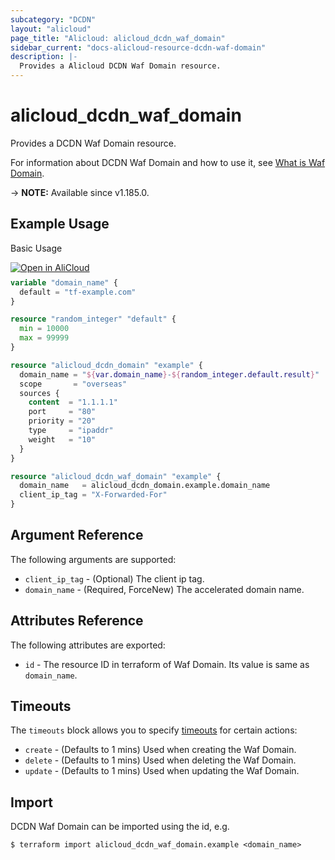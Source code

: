 ```yaml
---
subcategory: "DCDN"
layout: "alicloud"
page_title: "Alicloud: alicloud_dcdn_waf_domain"
sidebar_current: "docs-alicloud-resource-dcdn-waf-domain"
description: |-
  Provides a Alicloud DCDN Waf Domain resource.
---
```


# alicloud_dcdn_waf_domain

Provides a DCDN Waf Domain resource.

For information about DCDN Waf Domain and how to use it, see [What is Waf Domain](https://www.alibabacloud.com/help/en/dcdn/developer-reference/api-dcdn-2018-01-15-batchsetdcdnwafdomainconfigs).

-> **NOTE:** Available since v1.185.0.

## Example Usage

Basic Usage

<div style="display: block;margin-bottom: 40px;"><div class="oics-button" style="float: right;position: absolute;margin-bottom: 10px;">
  <a href="https://api.aliyun.com/terraform?resource=alicloud_dcdn_waf_domain&exampleId=59d20c11-eddc-d7c7-931e-2a917c85f34c2841b8dc&activeTab=example&spm=docs.r.dcdn_waf_domain.0.59d20c11ed&intl_lang=EN_US" target="_blank">
    <img alt="Open in AliCloud" src="https://img.alicdn.com/imgextra/i1/O1CN01hjjqXv1uYUlY56FyX_!!6000000006049-55-tps-254-36.svg" style="max-height: 44px; max-width: 100%;">
  </a>
</div></div>

```terraform
variable "domain_name" {
  default = "tf-example.com"
}

resource "random_integer" "default" {
  min = 10000
  max = 99999
}

resource "alicloud_dcdn_domain" "example" {
  domain_name = "${var.domain_name}-${random_integer.default.result}"
  scope       = "overseas"
  sources {
    content  = "1.1.1.1"
    port     = "80"
    priority = "20"
    type     = "ipaddr"
    weight   = "10"
  }
}

resource "alicloud_dcdn_waf_domain" "example" {
  domain_name   = alicloud_dcdn_domain.example.domain_name
  client_ip_tag = "X-Forwarded-For"
}
```

## Argument Reference

The following arguments are supported:

* `client_ip_tag` - (Optional) The client ip tag.
* `domain_name` - (Required, ForceNew) The accelerated domain name.

## Attributes Reference

The following attributes are exported:

* `id` - The resource ID in terraform of Waf Domain. Its value is same as `domain_name`.

## Timeouts

The `timeouts` block allows you to specify [timeouts](https://www.terraform.io/docs/configuration-0-11/resources.html#timeouts) for certain actions:

* `create` - (Defaults to 1 mins) Used when creating the Waf Domain.
* `delete` - (Defaults to 1 mins) Used when deleting the Waf Domain.
* `update` - (Defaults to 1 mins) Used when updating the Waf Domain.

## Import

DCDN Waf Domain can be imported using the id, e.g.

```shell
$ terraform import alicloud_dcdn_waf_domain.example <domain_name>
```